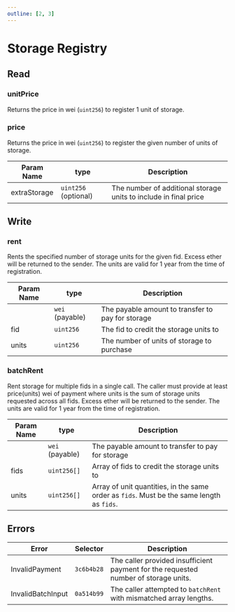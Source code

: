 ```yaml
---
outline: [2, 3]
---
```


# Storage Registry

## Read

### unitPrice

Returns the price in wei (`uint256`) to register 1 unit of storage.

### price

Returns the price in wei (`uint256`) to register the given number of units of storage.

| Param Name   | type                 | Description                                                      |
| ------------ | -------------------- | ---------------------------------------------------------------- |
| extraStorage | `uint256` (optional) | The number of additional storage units to include in final price |

## Write

### rent

Rents the specified number of storage units for the given fid. Excess ether will be returned to the sender. The units are valid
for 1 year from the time of registration.

| Param Name | type            | Description                                       |
| ---------- | --------------- | ------------------------------------------------- |
|            | `wei` (payable) | The payable amount to transfer to pay for storage |
| fid        | `uint256`       | The fid to credit the storage units to            |
| units      | `uint256`       | The number of units of storage to purchase        |

### batchRent

Rent storage for multiple fids in a single call. The caller must provide at least price(units) wei of payment where units is the sum of storage units requested across all fids. Excess ether will be returned to the sender. The units are valid for 1 year from the time of registration.

| Param Name | type            | Description                                                                               |
| ---------- | --------------- | ----------------------------------------------------------------------------------------- |
|            | `wei` (payable) | The payable amount to transfer to pay for storage                                         |
| fids       | `uint256[]`     | Array of fids to credit the storage units to                                              |
| units      | `uint256[]`     | Array of unit quantities, in the same order as `fids`. Must be the same length as `fids`. |

## Errors

| Error             | Selector   | Description                                                                         |
| ----------------- | ---------- | ----------------------------------------------------------------------------------- |
| InvalidPayment    | `3c6b4b28` | The caller provided insufficient payment for the requested number of storage units. |
| InvalidBatchInput | `0a514b99` | The caller attempted to `batchRent` with mismatched array lengths.                  |
